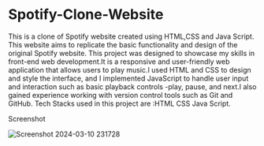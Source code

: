 # Spotify-Clone-Website
This is a clone of Spotify website created using HTML,CSS and Java Script. This website aims to replicate the basic functionality  and design of  the original  Spotify website.
This project was designed to showcase my skills in front-end web development.It is a responsive and user-friendly web application that allows users to play music.I used HTML and CSS to design and style the interface, and I implemented JavaScript to handle user input and interaction such as basic playback controls -play, pause, and next.I also gained experience working with version control tools such as Git and GitHub.
Tech Stacks used in this project are :HTML CSS Java Script.


 Screenshot 
 
 ![Screenshot 2024-03-10 231728](https://github.com/shrey-111/Spotify-Clone-Website/assets/123317004/a0d65715-89fd-406d-b3d4-620c0f8333f1)



